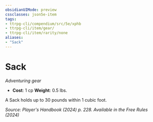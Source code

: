 ```yaml
---
obsidianUIMode: preview
cssclasses: json5e-item
tags:
- ttrpg-cli/compendium/src/5e/xphb
- ttrpg-cli/item/gear/
- ttrpg-cli/item/rarity/none
aliases: 
- "Sack"
---
```

# Sack
*Adventuring gear*  


- **Cost**: 1 cp
**Weight**: 0.5 lbs.

A Sack holds up to 30 pounds within 1 cubic foot.

*Source: Player's Handbook (2024) p. 228. Available in the Free Rules (2024)*